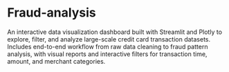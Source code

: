 # Fraud-analysis
An interactive data visualization dashboard built with Streamlit and Plotly to explore, filter, and analyze large-scale credit card transaction datasets. Includes end-to-end workflow from raw data cleaning to fraud pattern analysis, with visual reports and interactive filters for transaction time, amount, and merchant categories.
